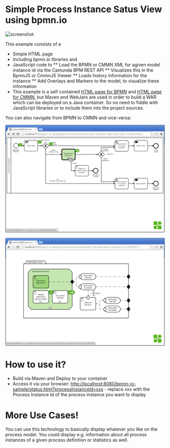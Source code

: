 Simple Process Instance Satus View using bpmn.io
=========================

![screenshot](screenshot.png)

This example consists of a 

* Simple HTML page
* Including bpmn.io libraries and 
* JavaScript code to 
** Load the BPMN or CMMN XML for agiven model instance id via the Camunda BPM REST API
** Visualizes this in the BpmnJS or CmmnJS Viewer
** Loads history information for the instance
** Add Overlays and Markers to the model, to visualize these information
* This example is a self contained [HTML page for BPMN](src/main/webapp/bpmn.html) and [HTML page for CMMN](src/main/webapp/cmmn.html), but Maven and WebJars are used in order to build a WAR which can be deployed on a Java container. So no need to fiddle with JavaScript libraries or to include them into the project sources.

You can also navigate from BPMN to CMMN and vice-versa:

![screenshot1](screenshot1.png)

![screenshot2](screenshot2.png)


How to use it?
=========================

* Build via Maven and Deploy to your container
* Access it via your browser: [http://localhost:8080/bpmn-io-sample/status.html?processInstanceId=xxx](http://localhost:8080/bpmn-io-sample/status.html?processInstanceId=xxx) - replace xxx with the Process Instance Id of the process instance you want to display


More Use Cases!
=========================

You can use this technology to basically display whatever you like on the process model. You could display e.g. information about all process instances of a given process definition or statistics as well.
